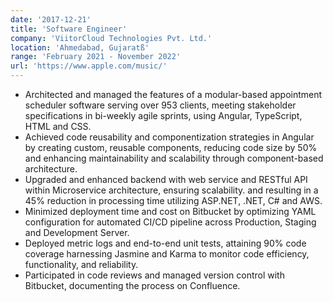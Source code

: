 ```yaml
---
date: '2017-12-21'
title: 'Software Engineer'
company: 'ViitorCloud Technologies Pvt. Ltd.'
location: 'Ahmedabad, Gujaratß'
range: 'February 2021 - November 2022'
url: 'https://www.apple.com/music/'
---
```


- Architected and managed the features of a modular-based appointment scheduler software serving over 953 clients, meeting stakeholder specifications in bi-weekly agile sprints, using Angular, TypeScript, HTML and CSS.
- Achieved code reusability and componentization strategies in Angular by creating custom, reusable components, reducing code size by 50% and enhancing maintainability and scalability through component-based architecture.
- Upgraded and enhanced backend with web service and RESTful API within Microservice architecture, ensuring scalability. and resulting in a 45% reduction in processing time utilizing ASP.NET, .NET, C# and AWS.
- Minimized deployment time and cost on Bitbucket by optimizing YAML configuration for automated CI/CD pipeline across Production, Staging and Development Server.
- Deployed metric logs and end-to-end unit tests, attaining 90% code coverage harnessing Jasmine and Karma to monitor code efficiency, functionality, and reliability.
- Participated in code reviews and managed version control with Bitbucket, documenting the process on Confluence.

